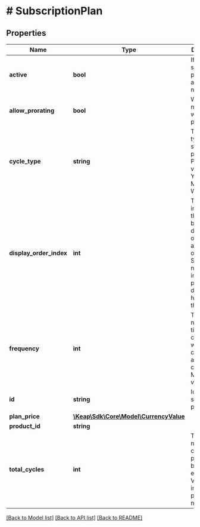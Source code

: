 # # SubscriptionPlan

## Properties

Name | Type | Description | Notes
------------ | ------------- | ------------- | -------------
**active** | **bool** | If the subscription plan is active or not. | [optional]
**allow_prorating** | **bool** | Whether or not the plan will allow prorating. | [optional]
**cycle_type** | **string** | The cycle type of the subscription plan. Possible values: YEAR, MONTH, WEEK, DAY | [optional]
**display_order_index** | **int** | The order index where this plan will be displayed on a page against other plans. Smaller number indicates plan will be displayed higher in the list. | [optional]
**frequency** | **int** | Total number of times of a cycle type which constitutes a plan cycle. Minimum value is 1. | [optional]
**id** | **string** | Id of the subscription plan. | [optional]
**plan_price** | [**\Keap\Sdk\Core\Model\CurrencyValue**](CurrencyValue.md) |  | [optional]
**product_id** | **string** |  | [optional]
**total_cycles** | **int** | Total number of cycles the plan will run before ending. Value of 0 indicates plan will never end. | [optional]

[[Back to Model list]](../../README.md#models) [[Back to API list]](../../README.md#endpoints) [[Back to README]](../../README.md)
